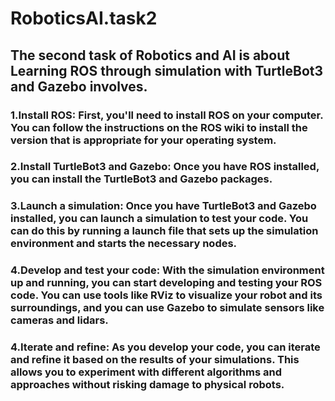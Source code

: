 # RoboticsAI.task2

## The second task of Robotics and AI is about Learning ROS through simulation with TurtleBot3 and Gazebo involves.

### 1.Install ROS: First, you'll need to install ROS on your computer. You can follow the instructions on the ROS wiki to install the version that is appropriate for your operating system.

### 2.Install TurtleBot3 and Gazebo: Once you have ROS installed, you can install the TurtleBot3 and Gazebo packages.

### 3.Launch a simulation: Once you have TurtleBot3 and Gazebo installed, you can launch a simulation to test your code. You can do this by running a launch file that sets up the simulation environment and starts the necessary nodes.


### 4.Develop and test your code: With the simulation environment up and running, you can start developing and testing your ROS code. You can use tools like RViz to visualize your robot and its surroundings, and you can use Gazebo to simulate sensors like cameras and lidars.


### 4.Iterate and refine: As you develop your code, you can iterate and refine it based on the results of your simulations. This allows you to experiment with different algorithms and approaches without risking damage to physical robots.
